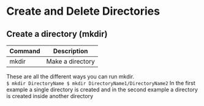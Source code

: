 # Create and Delete Directories  
## Create a directory (mkdir)  
Command |Description 
-- | -- 
mkdir | Make a directory  
These are all the different ways you can run mkdir.  
``` $ mkdir DirectoryName $ mkdir DirectoryName1/DirectoryName2 ``` 
In the first example a single directory is created and in the second example a directory is created inside another directory
